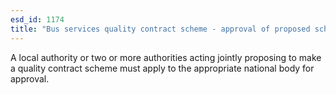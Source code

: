 ```yaml
---
esd_id: 1174
title: "Bus services quality contract scheme - approval of proposed scheme"
---
```


A local authority or two or more authorities acting jointly proposing to make a quality contract scheme must apply to the appropriate national body for approval.

